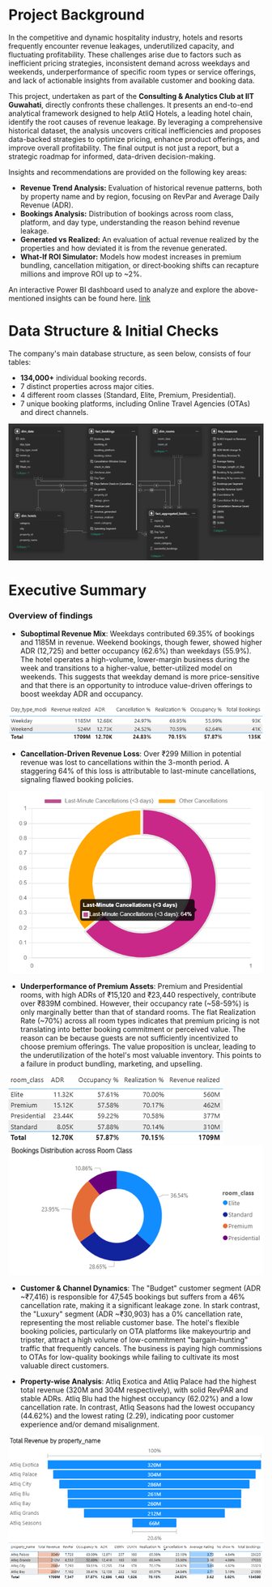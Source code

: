 # Project Background
 In the competitive and dynamic hospitality industry, hotels and resorts frequently encounter
 revenue leakages, underutilized capacity, and fluctuating profitability. These challenges arise
 due to factors such as inefficient pricing strategies, inconsistent demand across weekdays and
 weekends, underperformance of specific room types or service offerings, and lack of actionable
 insights from available customer and booking data.
 
This project, undertaken as part of the **Consulting & Analytics Club at IIT Guwahati**, directly confronts these challenges. It presents an end-to-end analytical framework designed to help AtliQ Hotels, a leading hotel chain, identify the root causes of revenue leakage. By leveraging a comprehensive historical dataset, the analysis uncovers critical inefficiencies and proposes data-backed strategies to optimize pricing, enhance product offerings, and improve overall profitability. The final output is not just a report, but a strategic roadmap for informed, data-driven decision-making.

 Insights and recommendations are provided on the following key areas:

 - **Revenue Trend Analysis:**  Evaluation of historical revenue patterns, both by property name and by region, focusing on RevPar and Average Daily Revenue (ADR).
 - **Bookings Analysis:**  Distribution of bookings across room class, platform, and day type, understanding the reason behind revenue leakage.
 - **Generated vs Realized:**  An evaluation of actual revenue realized by the properties and how deviated it is from the revenue generated.
 - **What‑If ROI Simulator:**  Models how modest increases in premium bundling, cancellation mitigation, or direct‑booking shifts can recapture millions and improve ROI up to ~2%.

An interactive Power BI dashboard used to analyze and explore the above-mentioned insights can be found here. [link](https://app.powerbi.com/groups/me/reports/0be65715-f1d4-4d39-bb05-89f79e85f4bb/1781d5352c50911cbc29?experience=power-bi)


# Data Structure & Initial Checks
The company's main database structure, as seen below, consists of four tables:
- **134,000+** individual booking records.
- 7 distinct properties across major cities.
- 4 different room classes (Standard, Elite, Premium, Presidential).
- 7 unique booking platforms, including Online Travel Agencies (OTAs) and direct channels.
  
![Entity Relationship Diagram here](https://github.com/Jeetmajhi10/Revenue-Optimization-in-Hospitality-Sector/blob/0b524d902b77424248b6c9cf77bd99498a859a6c/Screenshot%202025-07-18%20184143.png)

# Executive Summary

### Overview of findings

- **Suboptimal Revenue Mix**: Weekdays contributed 69.35% of bookings and 1185M in revenue. Weekend bookings, though fewer, showed higher ADR (12,725) and better occupancy (62.6%) than weekdays (55.9%). The hotel operates a high-volume, lower-margin business during the week and transitions to a higher-value, better-utilized model on weekends. This suggests that weekday demand is more price-sensitive and that there is an opportunity to introduce value-driven offerings to boost weekday ADR and occupancy.

![Booking analysis](https://github.com/Jeetmajhi10/Revenue-Optimization-in-Hospitality-Sector/blob/94d6fb20489855d3ef19c70e5045f279810652be/Screenshot%202025-07-22%20122737.png)

- **Cancellation-Driven Revenue Loss**: Over ₹299 Million in potential revenue was lost to cancellations within the 3-month period. A staggering 64% of this loss is attributable to last-minute cancellations, signaling flawed booking policies.

![last-minute](https://github.com/Jeetmajhi10/Revenue-Optimization-in-Hospitality-Sector/blob/2c90de8189b96d94fc1a226f60ca57aa1efb77a1/Screenshot%202025-07-22%20121105.png)

- **Underperformance of Premium Assets**: Premium and Presidential rooms, with high ADRs of ₹15,120 and ₹23,440 respectively, contribute over ₹839M combined. However, their occupancy rate (~58-59%) is only marginally better than that of standard rooms. The flat Realization Rate (~70%) across all room types indicates that premium pricing is not translating into better booking commitment or perceived value. The reason can be because guests are not sufficiently incentivized to choose premium offerings. The value proposition is unclear, leading to the underutilization of the hotel's most valuable inventory. This points to a failure in product bundling, marketing, and upselling.

![Table](https://github.com/Jeetmajhi10/Revenue-Optimization-in-Hospitality-Sector/blob/0730a167c3f7b377e89d25f620ec90c391e6820d/Screenshot%202025-07-22%20162641.png) ![Class-performance](https://github.com/Jeetmajhi10/Revenue-Optimization-in-Hospitality-Sector/blob/324c56923ab8b12cbd5879ff6d2168ad8f7ed3c8/Screenshot%202025-07-22%20161711.png)  

- **Customer & Channel Dynamics**: The "Budget" customer segment (ADR ~₹7,416) is responsible for 47,545 bookings but suffers from a 46% cancellation rate, making it a significant leakage zone. In stark contrast, the "Luxury" segment (ADR ~₹30,903) has a 0% cancellation rate, representing the most reliable customer base. The hotel's flexible booking policies, particularly on OTA platforms like makeyourtrip and tripster, attract a high volume of low-commitment "bargain-hunting" traffic that frequently cancels. The business is paying high commissions to OTAs for low-quality bookings while failing to cultivate its most valuable direct customers.

- **Property-wise Analysis**: Atliq Exotica and Atliq Palace had the highest total revenue (320M and 304M respectively), with solid RevPAR and stable ADRs. Atliq Blu had the highest occupancy (62.02%) and a low cancellation rate. In contrast, Atliq Seasons had the lowest occupancy (44.62%) and the lowest rating (2.29), indicating poor customer experience and/or demand misalignment.

![Property](https://github.com/Jeetmajhi10/Revenue-Optimization-in-Hospitality-Sector/blob/f8e9d3860efdc9afa3e34042735a9b2345b9dad0/Screenshot%202025-07-22%20163610.png) ![analysis](https://github.com/Jeetmajhi10/Revenue-Optimization-in-Hospitality-Sector/blob/f94d47dbf8b0a915ce895d81267e17cbe8ee914b/Screenshot%202025-07-22%20163648.png)


